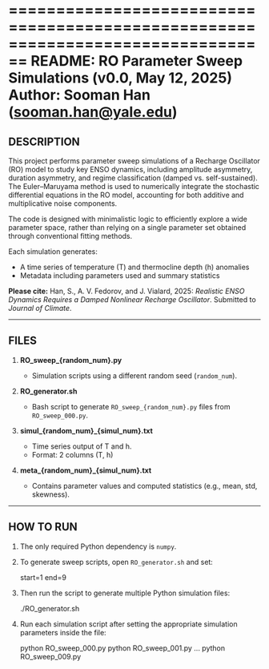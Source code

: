 ================================================================================
README: RO Parameter Sweep Simulations (v0.0, May 12, 2025)
Author: Sooman Han (sooman.han@yale.edu)
================================================================================

DESCRIPTION
-----------
This project performs parameter sweep simulations of a Recharge Oscillator (RO)
model to study key ENSO dynamics, including amplitude asymmetry, duration
asymmetry, and regime classification (damped vs. self-sustained). The
Euler–Maruyama method is used to numerically integrate the stochastic
differential equations in the RO model, accounting for both additive and
multiplicative noise components.

The code is designed with minimalistic logic to efficiently explore a wide
parameter space, rather than relying on a single parameter set obtained through
conventional fitting methods.

Each simulation generates:
- A time series of temperature (T) and thermocline depth (h) anomalies
- Metadata including parameters used and summary statistics

**Please cite:**
Han, S., A. V. Fedorov, and J. Vialard, 2025: *Realistic ENSO Dynamics Requires
a Damped Nonlinear Recharge Oscillator*. Submitted to *Journal of Climate*.

--------------------------------------------------------------------------------
FILES
-----

1. **RO_sweep_{random_num}.py**
   - Simulation scripts using a different random seed (`random_num`).

2. **RO_generator.sh**
   - Bash script to generate `RO_sweep_{random_num}.py` files from `RO_sweep_000.py`.

3. **simul_{random_num}_{simul_num}.txt**
   - Time series output of T and h.
   - Format: 2 columns (T, h)

4. **meta_{random_num}_{simul_num}.txt**
   - Contains parameter values and computed statistics (e.g., mean, std, skewness).

--------------------------------------------------------------------------------
HOW TO RUN
----------

1. The only required Python dependency is `numpy`.

2. To generate sweep scripts, open `RO_generator.sh` and set:

   start=1
   end=9

3. Then run the script to generate multiple Python simulation files:

   ./RO_generator.sh

4. Run each simulation script after setting the appropriate simulation parameters inside the file:

   python RO_sweep_000.py
   python RO_sweep_001.py
   ...
   python RO_sweep_009.py
